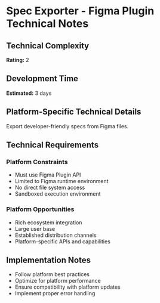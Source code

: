 # Spec Exporter - Figma Plugin Technical Notes

## Technical Complexity
**Rating:** 2

## Development Time
**Estimated:** 3 days

## Platform-Specific Technical Details
Export developer-friendly specs from Figma files.

## Technical Requirements

### Platform Constraints
- Must use Figma Plugin API
- Limited to Figma runtime environment
- No direct file system access
- Sandboxed execution environment

### Platform Opportunities
- Rich ecosystem integration
- Large user base
- Established distribution channels
- Platform-specific APIs and capabilities

## Implementation Notes
- Follow platform best practices
- Optimize for platform performance
- Ensure compatibility with platform updates
- Implement proper error handling
